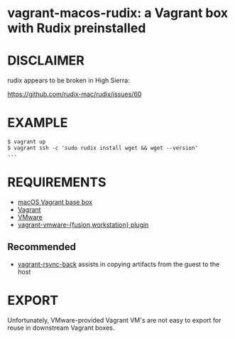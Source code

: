 # vagrant-macos-rudix: a Vagrant box with Rudix preinstalled

# DISCLAIMER

rudix appears to be broken in High Sierra:

https://github.com/rudix-mac/rudix/issues/60

# EXAMPLE

```console
$ vagrant up
$ vagrant ssh -c 'sudo rudix install wget && wget --version'
...
```

# REQUIREMENTS

* [macOS Vagrant base box](https://github.com/mcandre/packer-templates/tree/master/macos)
* [Vagrant](https://www.vagrantup.com)
* [VMware](https://www.vmware.com)
* [vagrant-vmware-{fusion,workstation} plugin](https://www.vagrantup.com/vmware/index.html)

## Recommended

* [vagrant-rsync-back](https://github.com/smerrill/vagrant-rsync-back) assists in copying artifacts from the guest to the host

# EXPORT

Unfortunately, VMware-provided Vagrant VM's are not easy to export for reuse in downstream Vagrant boxes.

